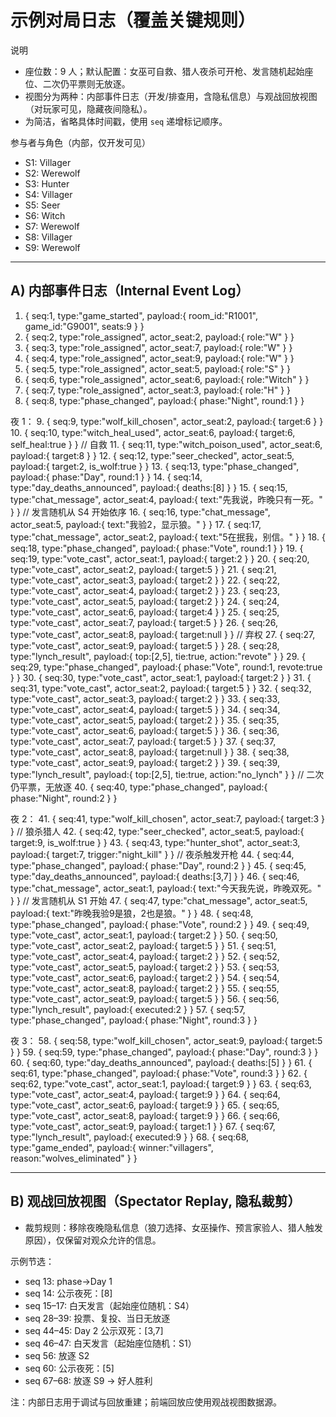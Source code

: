 # 示例对局日志（覆盖关键规则）

说明
- 座位数：9 人；默认配置：女巫可自救、猎人夜杀可开枪、发言随机起始座位、二次仍平票则无放逐。
- 视图分为两种：内部事件日志（开发/排查用，含隐私信息）与观战回放视图（对玩家可见，隐藏夜间隐私）。
- 为简洁，省略具体时间戳，使用 `seq` 递增标记顺序。

参与者与角色（内部，仅开发可见）
- S1: Villager
- S2: Werewolf
- S3: Hunter
- S4: Villager
- S5: Seer
- S6: Witch
- S7: Werewolf
- S8: Villager
- S9: Werewolf

---

## A) 内部事件日志（Internal Event Log）

1. { seq:1,  type:"game_started", payload:{ room_id:"R1001", game_id:"G9001", seats:9 } }
2. { seq:2,  type:"role_assigned", actor_seat:2, payload:{ role:"W" } }
3. { seq:3,  type:"role_assigned", actor_seat:7, payload:{ role:"W" } }
4. { seq:4,  type:"role_assigned", actor_seat:9, payload:{ role:"W" } }
5. { seq:5,  type:"role_assigned", actor_seat:5, payload:{ role:"S" } }
6. { seq:6,  type:"role_assigned", actor_seat:6, payload:{ role:"Witch" } }
7. { seq:7,  type:"role_assigned", actor_seat:3, payload:{ role:"H" } }
8. { seq:8,  type:"phase_changed", payload:{ phase:"Night", round:1 } }

夜 1：
9.  { seq:9,  type:"wolf_kill_chosen", actor_seat:2, payload:{ target:6 } }
10. { seq:10, type:"witch_heal_used", actor_seat:6, payload:{ target:6, self_heal:true } }  // 自救
11. { seq:11, type:"witch_poison_used", actor_seat:6, payload:{ target:8 } }
12. { seq:12, type:"seer_checked", actor_seat:5, payload:{ target:2, is_wolf:true } }
13. { seq:13, type:"phase_changed", payload:{ phase:"Day", round:1 } }
14. { seq:14, type:"day_deaths_announced", payload:{ deaths:[8] } }
15. { seq:15, type:"chat_message", actor_seat:4, payload:{ text:"先我说，昨晚只有一死。" } } // 发言随机从 S4 开始依序
16. { seq:16, type:"chat_message", actor_seat:5, payload:{ text:"我验2，显示狼。" } }
17. { seq:17, type:"chat_message", actor_seat:2, payload:{ text:"5在抿我，别信。" } }
18. { seq:18, type:"phase_changed", payload:{ phase:"Vote", round:1 } }
19. { seq:19, type:"vote_cast", actor_seat:1, payload:{ target:2 } }
20. { seq:20, type:"vote_cast", actor_seat:2, payload:{ target:5 } }
21. { seq:21, type:"vote_cast", actor_seat:3, payload:{ target:2 } }
22. { seq:22, type:"vote_cast", actor_seat:4, payload:{ target:2 } }
23. { seq:23, type:"vote_cast", actor_seat:5, payload:{ target:2 } }
24. { seq:24, type:"vote_cast", actor_seat:6, payload:{ target:4 } }
25. { seq:25, type:"vote_cast", actor_seat:7, payload:{ target:5 } }
26. { seq:26, type:"vote_cast", actor_seat:8, payload:{ target:null } } // 弃权
27. { seq:27, type:"vote_cast", actor_seat:9, payload:{ target:5 } }
28. { seq:28, type:"lynch_result", payload:{ top:[2,5], tie:true, action:"revote" } }
29. { seq:29, type:"phase_changed", payload:{ phase:"Vote", round:1, revote:true } }
30. { seq:30, type:"vote_cast", actor_seat:1, payload:{ target:2 } }
31. { seq:31, type:"vote_cast", actor_seat:2, payload:{ target:5 } }
32. { seq:32, type:"vote_cast", actor_seat:3, payload:{ target:2 } }
33. { seq:33, type:"vote_cast", actor_seat:4, payload:{ target:5 } }
34. { seq:34, type:"vote_cast", actor_seat:5, payload:{ target:2 } }
35. { seq:35, type:"vote_cast", actor_seat:6, payload:{ target:5 } }
36. { seq:36, type:"vote_cast", actor_seat:7, payload:{ target:5 } }
37. { seq:37, type:"vote_cast", actor_seat:8, payload:{ target:null } }
38. { seq:38, type:"vote_cast", actor_seat:9, payload:{ target:2 } }
39. { seq:39, type:"lynch_result", payload:{ top:[2,5], tie:true, action:"no_lynch" } } // 二次仍平票，无放逐
40. { seq:40, type:"phase_changed", payload:{ phase:"Night", round:2 } }

夜 2：
41. { seq:41, type:"wolf_kill_chosen", actor_seat:7, payload:{ target:3 } } // 狼杀猎人
42. { seq:42, type:"seer_checked", actor_seat:5, payload:{ target:9, is_wolf:true } }
43. { seq:43, type:"hunter_shot", actor_seat:3, payload:{ target:7, trigger:"night_kill" } } // 夜杀触发开枪
44. { seq:44, type:"phase_changed", payload:{ phase:"Day", round:2 } }
45. { seq:45, type:"day_deaths_announced", payload:{ deaths:[3,7] } }
46. { seq:46, type:"chat_message", actor_seat:1, payload:{ text:"今天我先说，昨晚双死。" } } // 发言随机从 S1 开始
47. { seq:47, type:"chat_message", actor_seat:5, payload:{ text:"昨晚我验9是狼，2也是狼。" } }
48. { seq:48, type:"phase_changed", payload:{ phase:"Vote", round:2 } }
49. { seq:49, type:"vote_cast", actor_seat:1, payload:{ target:2 } }
50. { seq:50, type:"vote_cast", actor_seat:2, payload:{ target:5 } }
51. { seq:51, type:"vote_cast", actor_seat:4, payload:{ target:2 } }
52. { seq:52, type:"vote_cast", actor_seat:5, payload:{ target:2 } }
53. { seq:53, type:"vote_cast", actor_seat:6, payload:{ target:2 } }
54. { seq:54, type:"vote_cast", actor_seat:8, payload:{ target:2 } }
55. { seq:55, type:"vote_cast", actor_seat:9, payload:{ target:5 } }
56. { seq:56, type:"lynch_result", payload:{ executed:2 } }
57. { seq:57, type:"phase_changed", payload:{ phase:"Night", round:3 } }

夜 3：
58. { seq:58, type:"wolf_kill_chosen", actor_seat:9, payload:{ target:5 } }
59. { seq:59, type:"phase_changed", payload:{ phase:"Day", round:3 } }
60. { seq:60, type:"day_deaths_announced", payload:{ deaths:[5] } }
61. { seq:61, type:"phase_changed", payload:{ phase:"Vote", round:3 } }
62. { seq:62, type:"vote_cast", actor_seat:1, payload:{ target:9 } }
63. { seq:63, type:"vote_cast", actor_seat:4, payload:{ target:9 } }
64. { seq:64, type:"vote_cast", actor_seat:6, payload:{ target:9 } }
65. { seq:65, type:"vote_cast", actor_seat:8, payload:{ target:9 } }
66. { seq:66, type:"vote_cast", actor_seat:9, payload:{ target:1 } }
67. { seq:67, type:"lynch_result", payload:{ executed:9 } }
68. { seq:68, type:"game_ended", payload:{ winner:"villagers", reason:"wolves_eliminated" } }

---

## B) 观战回放视图（Spectator Replay, 隐私裁剪）

- 裁剪规则：移除夜晚隐私信息（狼刀选择、女巫操作、预言家验人、猎人触发原因），仅保留对观众允许的信息。

示例节选：
- seq 13: phase→Day 1
- seq 14: 公示夜死：[8]
- seq 15–17: 白天发言（起始座位随机：S4）
- seq 28–39: 投票、复投、当日无放逐
- seq 44–45: Day 2 公示双死：[3,7]
- seq 46–47: 白天发言（起始座位随机：S1）
- seq 56: 放逐 S2
- seq 60: 公示夜死：[5]
- seq 67–68: 放逐 S9 → 好人胜利

注：内部日志用于调试与回放重建；前端回放应使用观战视图数据源。
